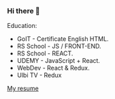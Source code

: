 ### Hi there 👋

Education:
- GoIT - Certificate English HTML.
- RS School - JS / FRONT-END.
- RS School - REACT.
- UDEMY - JavaScript + React.
- WebDev - React & Redux.
- Ulbi TV - Redux

[My resume](https://start20201202.github.io/rsschool-cv/)
